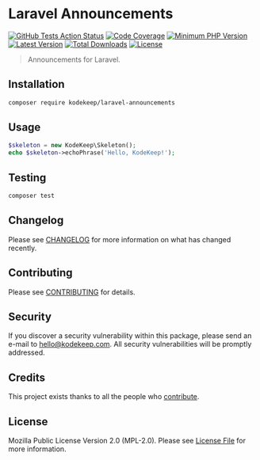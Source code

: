 # Laravel Announcements

[![GitHub Tests Action Status](https://img.shields.io/github/workflow/status/kodekeep/laravel-announcements/run-tests?label=tests)](https://github.com/kodekeep/laravel-announcements/actions?query=workflow%3Arun-tests+branch%3Amaster)
[![Code Coverage](https://badgen.now.sh/codecov/c/github/kodekeep/laravel-announcements)](https://codecov.io/gh/kodekeep/laravel-announcements)
[![Minimum PHP Version](https://badgen.net/packagist/php/kodekeep/laravel-announcements)](https://packagist.org/packages/kodekeep/laravel-announcements)
[![Latest Version](https://badgen.net/packagist/v/kodekeep/laravel-announcements)](https://packagist.org/packages/kodekeep/laravel-announcements)
[![Total Downloads](https://badgen.net/packagist/dt/kodekeep/laravel-announcements)](https://packagist.org/packages/kodekeep/laravel-announcements)
[![License](https://badgen.net/packagist/license/kodekeep/laravel-announcements)](https://packagist.org/packages/kodekeep/laravel-announcements)

> Announcements for Laravel.

## Installation

```bash
composer require kodekeep/laravel-announcements
```

## Usage

``` php
$skeleton = new KodeKeep\Skeleton();
echo $skeleton->echoPhrase('Hello, KodeKeep!');
```

## Testing

``` bash
composer test
```

## Changelog

Please see [CHANGELOG](CHANGELOG.md) for more information on what has changed recently.

## Contributing

Please see [CONTRIBUTING](CONTRIBUTING.md) for details.

## Security

If you discover a security vulnerability within this package, please send an e-mail to hello@kodekeep.com. All security vulnerabilities will be promptly addressed.

## Credits

This project exists thanks to all the people who [contribute](../../contributors).

## License

Mozilla Public License Version 2.0 (MPL-2.0). Please see [License File](LICENSE.md) for more information.
